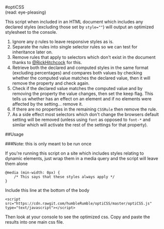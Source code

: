 #optiCSS  
(read: eye-pleasing)

This script when included in an HTML document which includes any declared styles (excluding those set by `style=""`) will output an optimized stylesheet to the console.

1. Ignore any `@` rules to leave responsive styles as is.
2. Separate the rules into single selector rules so we can test for inheritance later on.
3. Remove rules that apply to selectors which don't exist in the document thanks to [@RickHitchcock](http://stackoverflow.com/users/3903374/rick-hitchcock) for this.
4. Retrieve both the declared and computed styles in the same format (excluding percentages) and compares both values by checking whether the computed value matches the declared value, then it will remove the property and check again.
5. Check if the declared value matches the computed value and by removing the property the value changes, then set the keep flag. This tells us whether has an effect on an element and if no elements were affected by the setting... remove it.
6. If there are no properties in the remaining `CSSRule` then remove the rule.
7. As a side effect most selectors which don't change the browsers default setting will be removed (unless using `font` as opposed to `font-*` and similar which will activate the rest of the settings for that property).

##Usage

###Note: this is only meant to be run once

If you're running this script on a site which includes styles relating to dynamic elements, just wrap them in a media query and the script will leave them alone

    @media (min-width: 0px) {
        /* This says that these styles always apply */
    }

Include this line at the bottom of the body

    <script src="https://cdn.rawgit.com/humbleRumble/optiCSS/master/optiCSS.js" type="text/javascript"></script>

Then look at your console to see the optimized css. Copy and paste the results into one main css file.
